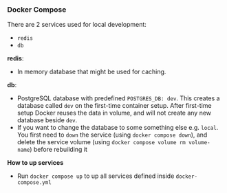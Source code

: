 ### Docker Compose

There are 2 services used for local development:

- `redis`
- `db`

**redis**:

- In memory database that might be used for caching.

**db**:

- PostgreSQL database with predefined `POSTGRES_DB: dev`. This creates a database called `dev` on the first-time container setup. After first-time setup Docker reuses the data in volume, and will not create any new database beside `dev`.
- If you want to change the database to some something else e.g. `local`. You first need to `down` the service (using `docker compose down`), and delete the service volume (using `docker compose volume rm volume-name`) before rebuilding it

**How to up services**

- Run `docker compose up` to up all services defined inside `docker-compose.yml`
